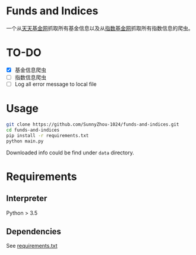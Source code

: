 # Funds and Indices
一个从[天天基金网](https://fund.eastmoney.com/)抓取所有基金信息以及从[指数基金网](http://www.indexfunds.com.cn/)抓取所有指数信息的爬虫。

# TO-DO

- [x] 基金信息爬虫
- [ ] 指数信息爬虫
- [ ] Log all error message to local file

# Usage 
```bash
git clone https://github.com/SunnyZhou-1024/funds-and-indices.git 
cd funds-and-indices
pip install -r requirements.txt
python main.py
```

Downloaded info could be find under `data` directory.

# Requirements
## Interpreter
Python > 3.5

## Dependencies
See [requirements.txt](requirements.txt)
